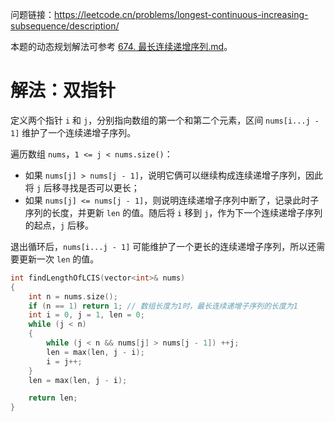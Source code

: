 问题链接：https://leetcode.cn/problems/longest-continuous-increasing-subsequence/description/

本题的动态规划解法可参考 [674. 最长连续递增序列.md](https://github.com/SakuraMayAi/LintCode/blob/main/Dynamic%20Programming/300.%20%E6%9C%80%E9%95%BF%E9%80%92%E5%A2%9E%E5%AD%90%E5%BA%8F%E5%88%97%EF%BC%88%E5%8A%A8%E6%80%81%E8%A7%84%E5%88%92%EF%BC%89.md)。

# 解法：双指针

定义两个指针 `i` 和 `j`，分别指向数组的第一个和第二个元素，区间 `nums[i...j - 1]` 维护了一个连续递增子序列。

遍历数组 `nums`，`1 <= j < nums.size()`：
- 如果 `nums[j] > nums[j - 1]`，说明它俩可以继续构成连续递增子序列，因此将 `j` 后移寻找是否可以更长；
- 如果 `nums[j] <= nums[j - 1]`，则说明连续递增子序列中断了，记录此时子序列的长度，并更新 `len` 的值。随后将 `i` 移到 `j`，作为下一个连续递增子序列的起点，`j` 后移。

退出循环后，`nums[i...j - 1]` 可能维护了一个更长的连续递增子序列，所以还需要更新一次 `len` 的值。

```cpp
int findLengthOfLCIS(vector<int>& nums)
{
    int n = nums.size();
    if (n == 1) return 1; // 数组长度为1时，最长连续递增子序列的长度为1
    int i = 0, j = 1, len = 0;
    while (j < n)
    {
        while (j < n && nums[j] > nums[j - 1]) ++j;
        len = max(len, j - i);
        i = j++;
    }
    len = max(len, j - i);

    return len;
}
```
